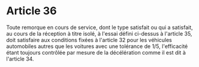 # Article 36

Toute remorque en cours de service, dont le type satisfait ou qui a satisfait, au cours de la réception à titre isolé, à l'essai défini ci-dessus à l'article 35, doit satisfaire aux conditions fixées à l'article 32 pour les véhicules automobiles autres que les voitures avec une tolérance de 1/5, l'efficacité étant toujours contrôlée par mesure de la décélération comme il est dit à l'article 34.
